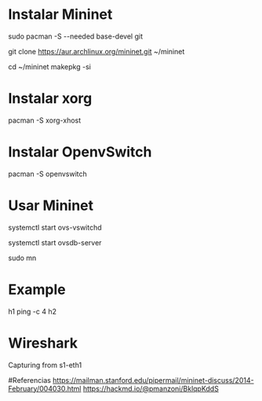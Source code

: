 # Instalar Mininet
sudo pacman -S --needed base-devel git

git clone https://aur.archlinux.org/mininet.git ~/mininet

cd ~/mininet
makepkg -si

# Instalar xorg
pacman -S xorg-xhost

# Instalar OpenvSwitch
pacman -S openvswitch

# Usar Mininet
systemctl start ovs-vswitchd

systemctl start ovsdb-server

sudo mn

# Example 

h1 ping -c 4 h2

# Wireshark

Capturing from s1-eth1

#Referencias
https://mailman.stanford.edu/pipermail/mininet-discuss/2014-February/004030.html
https://hackmd.io/@pmanzoni/BklqpKddS
